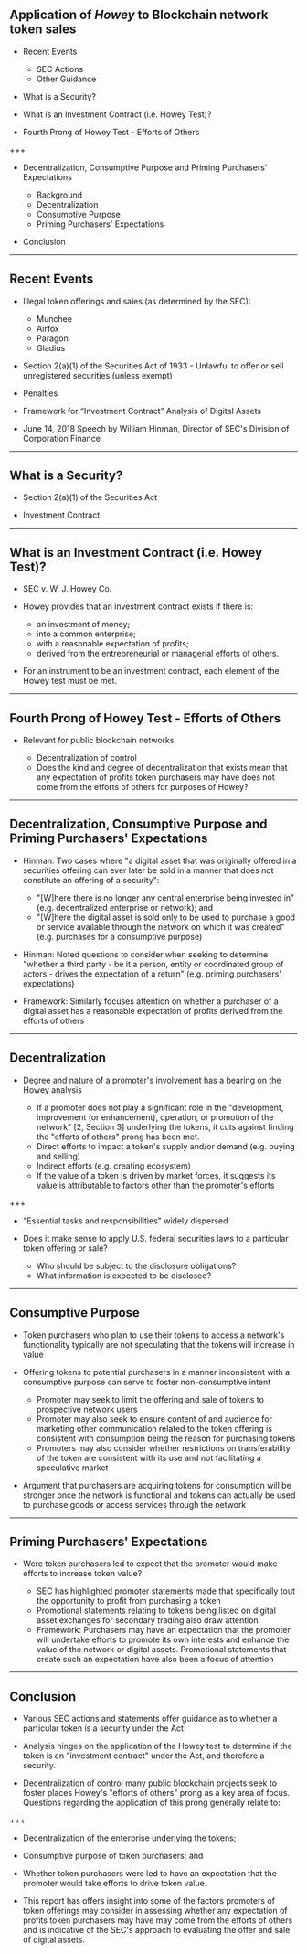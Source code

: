 ## Application of *Howey* to Blockchain network token sales

- Recent Events
  - SEC Actions
  - Other Guidance

- What is a Security?

- What is an Investment Contract (i.e. Howey Test)?

- Fourth Prong of Howey Test - Efforts of Others

+++

- Decentralization, Consumptive Purpose and Priming Purchasers' Expectations
  - Background
  - Decentralization
  - Consumptive Purpose
  - Priming Purchasers' Expectations

- Conclusion

---

## Recent Events

- Illegal token offerings and sales (as determined by the SEC):

  - Munchee
  - Airfox
  - Paragon
  - Gladius

- Section 2(a)(1) of the Securities Act of 1933 - Unlawful to offer or sell unregistered securities (unless exempt)

- Penalties

- Framework for “Investment Contract” Analysis of Digital Assets

- June 14, 2018 Speech by William Hinman, Director of SEC's Division of Corporation Finance

---

## What is a Security?

- Section 2(a)(1) of the Securities Act

- Investment Contract

---

## What is an Investment Contract (i.e. Howey Test)?

- SEC v. W. J. Howey Co.

- Howey provides that an investment contract exists if there is:

  - an investment of money;
  - into a common enterprise;
  - with a reasonable expectation of profits;
  - derived from the entrepreneurial or managerial efforts of others.

- For an instrument to be an investment contract, each element of the Howey test must be met.

---

## Fourth Prong of Howey Test - Efforts of Others

- Relevant for public blockchain networks

  - Decentralization of control
  - Does the kind and degree of decentralization that exists mean that any expectation of profits token purchasers may have does not come from the efforts of others for purposes of Howey?

---

## Decentralization, Consumptive Purpose and Priming Purchasers' Expectations

- Hinman: Two cases where "a digital asset that was originally offered in a securities offering can ever later be sold in a manner that does not constitute an offering of a security":

  - "[W]here there is no longer any central enterprise being invested in" (e.g. decentralized enterprise or network); and
  - "[W]here the digital asset is sold only to be used to purchase a good or service available through the network on which it was created" (e.g. purchases for a consumptive purpose)
  
- Hinman: Noted questions to consider when seeking to determine "whether a third party - be it a person, entity or coordinated group of actors - drives the expectation of a return" (e.g. priming purchasers' expectations)
  
- Framework: Similarly focuses attention on whether a purchaser of a digital asset has a reasonable expectation of profits derived from the efforts of others

---

## Decentralization

- Degree and nature of a promoter's involvement has a bearing on the Howey analysis

  -  If a promoter does not play a significant role in the "development, improvement (or enhancement), operation, or promotion of the network" [2, Section 3] underlying the tokens, it cuts against finding the "efforts of others" prong has been met.
    - Direct efforts to impact a token's supply and/or demand (e.g. buying and selling)
    - Indirect efforts (e.g. creating ecosystem)
  - If the value of a token is driven by market forces, it suggests its value is attributable to factors other than the promoter's efforts
  
+++

  - "Essential tasks and responsibilities" widely dispersed
  
- Does it make sense to apply U.S. federal securities laws to a particular token offering or sale?

  - Who should be subject to the disclosure obligations?
  - What information is expected to be disclosed?

---

## Consumptive Purpose

- Token purchasers who plan to use their tokens to access a network's functionality typically are not speculating that the tokens will increase in value

- Offering tokens to potential purchasers in a manner inconsistent with a consumptive purpose can serve to foster non-consumptive intent

  - Promoter may seek to limit the offering and sale of tokens to prospective network users
  - Promoter may also seek to ensure content of and audience for marketing other communication related to the token offering  is consistent with consumption being the reason for purchasing tokens
  - Promoters may also consider whether restrictions on transferability of the token are consistent with its use and not facilitating a speculative market
  
- Argument that purchasers are acquiring tokens for consumption will be stronger once the network is functional and tokens can actually be used to purchase goods or access services through the network
  
---

## Priming Purchasers' Expectations

- Were token purchasers led to expect that the promoter would make efforts to increase token value?

  - SEC has highlighted promoter statements made that specifically tout the opportunity to profit from purchasing a token
  - Promotional statements relating to tokens being listed on digital asset exchanges for secondary trading also draw attention
  - Framework: Purchasers may have an expectation that the promoter will undertake efforts to promote its own interests and enhance the value of the network or digital assets.  Promotional statements that create such an expectation have also been a focus of attention

---

## Conclusion
  
- Various SEC actions and statements offer guidance as to whether a particular token is a security under the Act.

- Analysis hinges on the application of the Howey test to determine if the token is an "investment contract" under the Act, and therefore a security.

- Decentralization of control many public blockchain projects seek to foster places Howey's "efforts of others" prong as a key area of focus. Questions regarding the application of this prong generally relate to:

+++

  - Decentralization of the enterprise underlying the tokens;
  - Consumptive purpose of token purchasers; and
  - Whether token purchasers were led to have an expectation that the promoter would take efforts to drive token value.
  
- This report has offers insight into some of the factors promoters of token offerings may consider in assessing whether any expectation of profits token purchasers may have may come from the efforts of others and is indicative of the SEC's approach to evaluating the offer and sale of digital assets.
